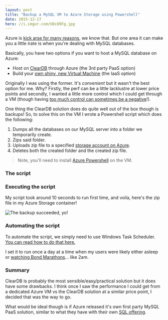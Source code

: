 ```yaml
---
layout: post
title: "Backup a MySQL VM to Azure Storage using Powershell"
date: 2015-12-17
hero: //i.imgur.com/UOcO9Fg.jpg
---
```


Azure is [kick arse for many reasons](//worldsgreatestazuredemo.com/), we know that. But one area it can make you a little irate is when you're dealing with MySQL databases.

Basically, you have two options if you want to host a MySQL database on Azure:

* Host on [ClearDB](//www.cleardb.com/pricing.view) through Azure (the 3rd party PaaS option)
* Build your [own shiny, new Virtual Machine](//azure.microsoft.com/en-us/documentation/articles/virtual-machines-mysql-windows-server-2008r2/) (the IaaS option)

Originally I was using the former. It's *convenient* but it wasn't the best option for me. Why? Firstly, the perf can be a little lacklustre at lower price points and secondly, I wanted a little more control which I could get through a VM (though having [too much control can sometimes be a negative](//www.troyhunt.com/2014/01/with-great-azure-vm-comes-great.html)!).

One thing the ClearDB solution does do quite well out of the box though is backups! So, to solve this on the VM I wrote a Powershell script which does the following:

1. Dumps all the databases on our MySQL server into a folder we temporarily create.
2. Zips said folder.
3. Uploads zip file to a specified [storage account on Azure](//azure.microsoft.com/en-us/documentation/articles/storage-create-storage-account/).
4. Deletes both the created folder and the created zip file.

> Note, you'll need to install [Azure Powershell](//azure.microsoft.com/en-us/documentation/articles/powershell-install-configure/) on the VM.

### The script
<script src="//gist.github.com/NickBrooks/1573be04c7fbb806fa97.js"></script>

### Executing the script

My script took around 10 seconds to run first time, and voila, here's the zip file in my Azure Storage container!

![The backup succeeded, yo!](//i.imgur.com/E0luBf5.png)

### Automating the script
To automate the script, we simply need to use Windows Task Scheduler. [You can read how to do that here.](//blogs.technet.com/b/heyscriptingguy/archive/2012/08/11/weekend-scripter-use-the-windows-task-scheduler-to-run-a-windows-powershell-script.aspx)

I set it to run once a day at a time when my users were likely either asleep or [watching Bond Marathons](//www.youtube.com/watch?v=aRrNlh-UaGg)... like 2am.

### Summary

ClearDB is probably the most sensible/easy/practical solution but it does have some drawbacks. I think once I saw the performance I could get from a dedicated Azure VM vs the ClearDB solution at a similar price point, I decided that was the way to go.

What would be ideal though is if Azure released it's own first party MySQL PaaS solution, similar to what they have with their own [SQL offering](//azure.microsoft.com/en-us/services/sql-database/).